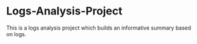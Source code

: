# Logs-Analysis-Project
This is a logs analysis project which builds an informative summary based on logs.
